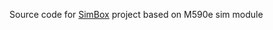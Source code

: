Source code for [SimBox](https://oshwlab.com/qiqwoe/m590e-simbox-v1) project based on M590e sim module
